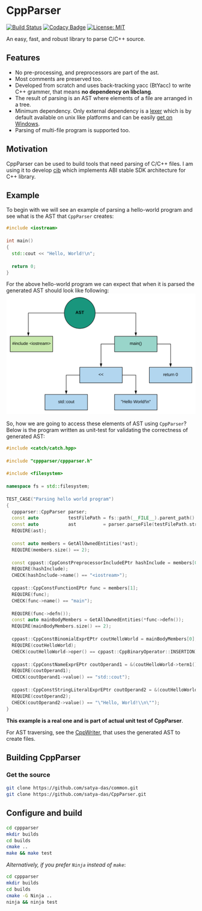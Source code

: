 CppParser
=========

[![Build Status](https://github.com/satya-das/cppparser/actions/workflows/cmake-multi-platform.yml/badge.svg?event=push)](https://github.com/satya-das/cppparser/actions/workflows/cmake-multi-platform.yml)
[![Codacy Badge](https://api.codacy.com/project/badge/Grade/e2a1f6c5c8c149be816f1514ec491c98)](https://www.codacy.com/app/satya-das/cppparser?utm_source=github.com&amp;utm_medium=referral&amp;utm_content=satya-das/cppparser&amp;utm_campaign=Badge_Grade)
[![License: MIT](https://img.shields.io/badge/License-MIT-yellow.svg)](https://opensource.org/licenses/MIT)

An easy, fast, and robust library to parse C/C++ source.

## Features
- No pre-processing, and preprocessors are part of the ast.
- Most comments are preserved too.
- Developed from scratch and uses back-tracking yacc (BtYacc) to write C++ grammer, that means **no dependency on libclang**.
- The result of parsing is an AST where elements of a file are arranged in a tree.
- Minimum dependency. Only external dependency is a [lexer](https://github.com/westes/flex) which is by default available on unix like platforms and can be easily [get on Windows](http://gnuwin32.sourceforge.net/packages/flex.htm).
- Parsing of multi-file program is supported too.

## Motivation 
CppParser can be used to build tools that need parsing of C/C++ files.
I am using it to develop [cib](https://github.com/satya-das/cib/) which implements ABI stable SDK architecture for C++ library.

## Example

To begin with we will see an example of parsing a hello-world program and see what is the AST that `CppParser` creates:
```c++
#include <iostream>

int main()
{
  std::cout << "Hello, World!\n";

  return 0;
}

```

For the above hello-world program we can expect that when it is parsed the generated AST should look like following:
![AST for Hello World program](https://github.com/satya-das/cppparser/blob/master/cppparser/src/readme-assets/HelloWorldAST.svg "AST for Hello World program")

So, how we are going to access these elements of AST using `CppParser`?
Below is the program written as unit-test for validating the correctness of generated AST:

```c++
#include <catch/catch.hpp>

#include "cppparser/cppparser.h"

#include <filesystem>

namespace fs = std::filesystem;

TEST_CASE("Parsing hello world program")
{
  cppparser::CppParser parser;
  const auto           testFilePath = fs::path(__FILE__).parent_path() / "test-files/hello-world.cpp";
  const auto           ast          = parser.parseFile(testFilePath.string());
  REQUIRE(ast);

  const auto members = GetAllOwnedEntities(*ast);
  REQUIRE(members.size() == 2);

  const cppast::CppConstPreprocessorIncludeEPtr hashInclude = members[0];
  REQUIRE(hashInclude);
  CHECK(hashInclude->name() == "<iostream>");

  cppast::CppConstFunctionEPtr func = members[1];
  REQUIRE(func);
  CHECK(func->name() == "main");

  REQUIRE(func->defn());
  const auto mainBodyMembers = GetAllOwnedEntities(*func->defn());
  REQUIRE(mainBodyMembers.size() == 2);

  cppast::CppConstBinomialExprEPtr coutHelloWorld = mainBodyMembers[0];
  REQUIRE(coutHelloWorld);
  CHECK(coutHelloWorld->oper() == cppast::CppBinaryOperator::INSERTION);

  cppast::CppConstNameExprEPtr coutOperand1 = &(coutHelloWorld->term1());
  REQUIRE(coutOperand1);
  CHECK(coutOperand1->value() == "std::cout");

  cppast::CppConstStringLiteralExprEPtr coutOperand2 = &(coutHelloWorld->term2());
  REQUIRE(coutOperand2);
  CHECK(coutOperand2->value() == "\"Hello, World!\\n\"");
}

```

**This example is a real one and is part of actual unit test of CppParser**.

For AST traversing, see the [CppWriter](cppwriter), that uses the generated AST to create files.

## Building CppParser

### Get the source

```sh
git clone https://github.com/satya-das/common.git
git clone https://github.com/satya-das/CppParser.git
```

## Configure and build

```sh
cd cppparser
mkdir builds
cd builds
cmake ..
make && make test
```

*Alternatively, if you prefer `Ninja` instead of `make`*:

```sh
cd cppparser
mkdir builds
cd builds
cmake -G Ninja ..
ninja && ninja test
```

